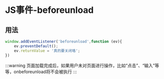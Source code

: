 # JS事件-beforeunload

## 用法
```js
window.addEventListener('beforeunload',function (ev){
    ev.preventDefault();
    ev.returnValue = '真的要关闭咯';
})
```
:::warning
页面加载完成后，如果用户未对页面进行操作，比如“点击”、“输入”等等，onbeforeunload将不会被执行
:::
